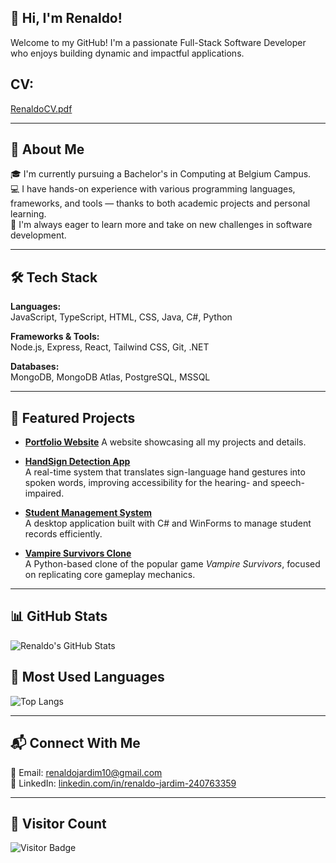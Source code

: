 ## 👋 Hi, I'm Renaldo!

Welcome to my GitHub! I'm a passionate Full-Stack Software Developer who enjoys building dynamic and impactful applications.

## CV:
[RenaldoCV.pdf](https://github.com/user-attachments/files/22093040/RenaldoCV.pdf)

---

## 🌟 About Me

🎓 I'm currently pursuing a Bachelor's in Computing at Belgium Campus.  
💻 I have hands-on experience with various programming languages, frameworks, and tools — thanks to both academic projects and personal learning.  
🚀 I'm always eager to learn more and take on new challenges in software development.

---

## 🛠️ Tech Stack

**Languages:**  
JavaScript, TypeScript, HTML, CSS, Java, C#, Python

**Frameworks & Tools:**  
Node.js, Express, React, Tailwind CSS, Git, .NET

**Databases:**  
MongoDB, MongoDB Atlas, PostgreSQL, MSSQL

---

## 🚀 Featured Projects

- **[Portfolio Website](https://renaldo9.github.io/Portfolio-Website/)**
  A website showcasing all my projects and details.

- **[HandSign Detection App](https://github.com/Renaldo9/HandSign_detection)**  
  A real-time system that translates sign-language hand gestures into spoken words, improving accessibility for the hearing- and speech-impaired.

- **[Student Management System](https://github.com/Marcus-Moen/PRG282-PROJECT)**  
  A desktop application built with C# and WinForms to manage student records efficiently.

- **[Vampire Survivors Clone](https://github.com/Renaldo9/Vampire_survivor_python)**  
  A Python-based clone of the popular game *Vampire Survivors*, focused on replicating core gameplay mechanics.

---

## 📊 GitHub Stats

![Renaldo's GitHub Stats](https://github-readme-stats.vercel.app/api?username=Renaldo9&show_icons=true&theme=vue-dark)  

## 📌 Most Used Languages

![Top Langs](https://github-readme-stats.vercel.app/api/top-langs/?username=Renaldo9&langs_count=8&layout=compact&theme=vue-dark)


---

## 📬 Connect With Me

📧 Email: renaldojardim10@gmail.com  
💼 LinkedIn: [linkedin.com/in/renaldo-jardim-240763359](https://www.linkedin.com/in/renaldo-jardim-240763359)

---

## 👀 Visitor Count

![Visitor Badge](https://komarev.com/ghpvc/?username=Renaldo9&color=blue)

